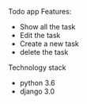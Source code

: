 Todo app
Features:
- Show all the task
- Edit the task
- Create a new task
- delete the task

Technology stack
- python 3.6
- django 3.0

